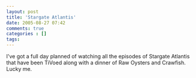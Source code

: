 ```yaml
---
layout: post
title: 'Stargate Atlantis'
date: 2005-08-27 07:42
comments: true
categories : []
tags:
---
```

I've got a full day planned of watching all the episodes of Stargate Atlantis that have been TiVoed along with a dinner of Raw Oysters and Crawfish. Lucky me.



